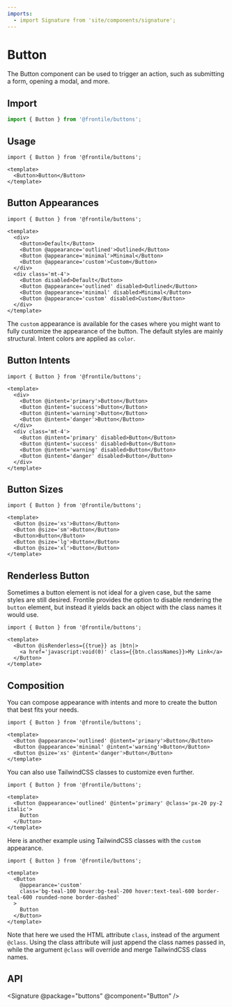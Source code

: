 ```yaml
---
imports:
  - import Signature from 'site/components/signature';
---
```

# Button

The Button component can be used to trigger an action, such as submitting a form, opening a modal, and more.

## Import 

```js
import { Button } from '@frontile/buttons';
```

## Usage

```gjs preview
import { Button } from '@frontile/buttons';

<template>
  <Button>Button</Button>
</template>
```

## Button Appearances

```gjs preview
import { Button } from '@frontile/buttons';

<template>
  <div>
    <Button>Default</Button>
    <Button @appearance='outlined'>Outlined</Button>
    <Button @appearance='minimal'>Minimal</Button>
    <Button @appearance='custom'>Custom</Button>
  </div>
  <div class='mt-4'>
    <Button disabled>Default</Button>
    <Button @appearance='outlined' disabled>Outlined</Button>
    <Button @appearance='minimal' disabled>Minimal</Button>
    <Button @appearance='custom' disabled>Custom</Button>
  </div>
</template>
```

The `custom` appearance is available for the cases where you might want to fully customize the appearance of the button.
The default styles are mainly structural. Intent colors are applied as `color`.

## Button Intents

```gjs preview
import { Button } from '@frontile/buttons';

<template>
  <div>
    <Button @intent='primary'>Button</Button>
    <Button @intent='success'>Button</Button>
    <Button @intent='warning'>Button</Button>
    <Button @intent='danger'>Button</Button>
  </div>
  <div class='mt-4'>
    <Button @intent='primary' disabled>Button</Button>
    <Button @intent='success' disabled>Button</Button>
    <Button @intent='warning' disabled>Button</Button>
    <Button @intent='danger' disabled>Button</Button>
  </div>
</template>
```

## Button Sizes

```gjs preview
import { Button } from '@frontile/buttons';

<template>
  <Button @size='xs'>Button</Button>
  <Button @size='sm'>Button</Button>
  <Button>Button</Button>
  <Button @size='lg'>Button</Button>
  <Button @size='xl'>Button</Button>
</template>
```

## Renderless Button

Sometimes a button element is not ideal for a given case, but the same styles are still desired.
Frontile provides the option to disable rendering the `button` element, but instead it yields back an object with
the class names it would use.

```gjs preview
import { Button } from '@frontile/buttons';

<template>
  <Button @isRenderless={{true}} as |btn|>
    <a href='javascript:void(0)' class={{btn.classNames}}>My Link</a>
  </Button>
</template>
```

## Composition

You can compose appearance with intents and more to create the button that best fits your needs.

```gjs preview
import { Button } from '@frontile/buttons';

<template>
  <Button @appearance='outlined' @intent='primary'>Button</Button>
  <Button @appearance='minimal' @intent='warning'>Button</Button>
  <Button @size='xs' @intent='danger'>Button</Button>
</template>
```

You can also use TailwindCSS classes to customize even further.

```gjs preview
import { Button } from '@frontile/buttons';

<template>
  <Button @appearance='outlined' @intent='primary' @class='px-20 py-2 italic'>
    Button
  </Button>
</template>
```

Here is another example using TailwindCSS classes with the `custom` appearance.

```gjs preview
import { Button } from '@frontile/buttons';

<template>
  <Button
    @appearance='custom'
    class='bg-teal-100 hover:bg-teal-200 hover:text-teal-600 border-teal-600 rounded-none border-dashed'
  >
    Button
  </Button>
</template>
```

Note that here we used the HTML attribute `class`, instead of the argument `@class`.
Using the class attribute will just append the class names passed in, while the
argument `@class` will override and merge TailwindCSS class names.

## API

<Signature @package="buttons" @component="Button" />
